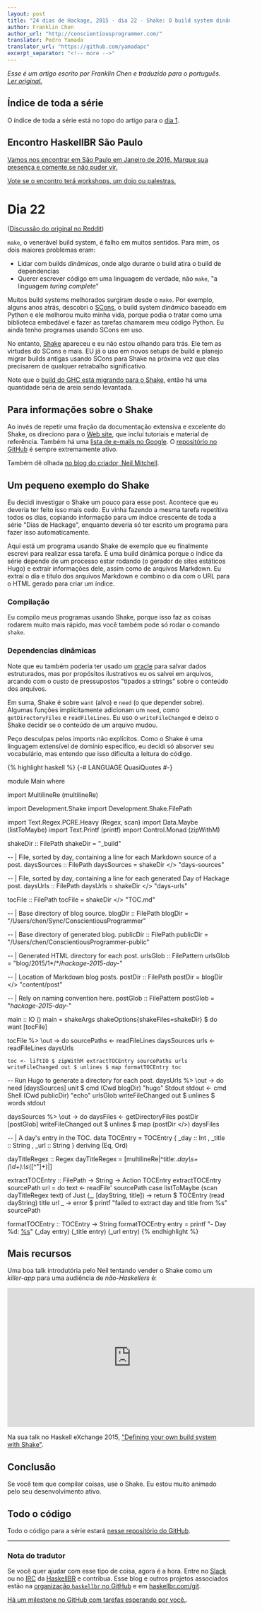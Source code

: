 ```yaml
---
layout: post
title: "24 dias de Hackage, 2015 - dia 22 - Shake: O build system dinâmico"
author: Franklin Chen
author_url: "http://conscientiousprogrammer.com/"
translator: Pedro Yamada
translator_url: "https://github.com/yamadapc"
excerpt_separator: "<!-- more -->"
---
```

_Esse é um artigo escrito por Franklin Chen e traduzido para o português.
[Ler original.](http://conscientiousprogrammer.com/blog/2015/12/22/24-days-of-hackage-2015-day-22-shake-the-dynamic-build-system/)_

## Índice de toda a série
O índice de toda a série está no topo do artigo para o [dia 1](/2015/12/08/aperitivos-de-haskell-24-dias-de-hackage-2015-dia-1-introducao-e-stack.html).

## Encontro HaskellBR São Paulo
[Vamos nos encontrar em São Paulo em Janeiro de 2016. Marque sua presença e comente se não puder vir.](http://www.meetup.com/haskellbr-sp/events/227526368/)

[Vote se o encontro terá workshops, um dojo ou palestras.](https://plus.google.com/+DanielYokomizo/posts/bM1C5HRLcR4)

# Dia 22
([Discussão do original no Reddit](https://www.reddit.com/r/haskell/comments/3xu80o/24_days_of_hackage_2015_day_22_shake_the_dynamic/))

`make`, o venerável build system, é falho em muitos sentidos. Para mim,
os dois maiores problemas eram:

- Lidar com builds *dinâmicas*, onde algo durante o build atira o build de
  dependencias
- Querer escrever código em uma linguagem de verdade, não
  `make`, "a linguagem _turing complete_"

Muitos build systems melhorados surgiram desde o `make`. Por exemplo, alguns
anos atrás, descobri o [SCons](http://www.scons.org/), o build system
*dinâmico* baseado em Python e ele melhorou muito minha vida, porque podia o
tratar como uma biblioteca embedável e fazer as tarefas chamarem meu código
Python. Eu ainda tenho programas usando SCons em uso.

<!-- more -->

No entanto, [Shake](http://shakebuild.com/) apareceu e eu não estou olhando
para trás. Ele tem as virtudes do SCons e mais. EU já o uso em novos setups de
build e planejo migrar builds antigas usando SCons para Shake na próxima vez
que elas precisarem de qualquer retrabalho significativo.

Note que o
[build do GHC está migrando para o Shake](https://ghc.haskell.org/trac/ghc/wiki/Building/Shake),
então há uma quantidade séria de areia sendo levantada.

## Para informações sobre o Shake

Ao invés de repetir uma fração da documentação extensiva e excelente do Shake,
os direciono para o
[Web site](http://shakebuild.com/), que incluí tutoriais e material de
referência. Também há uma
[lista de e-mails no Google](https://groups.google.com/forum/?fromgroups#!forum/shake-build-system).
O [repositório no GitHub](https://github.com/ndmitchell/shake)
é sempre extremamente ativo.

Também dê olhada
[no blog do criador, Neil Mitchell](http://neilmitchell.blogspot.com/).

## Um pequeno exemplo do Shake
Eu decidi investigar o Shake um pouco para esse post. Acontece que eu deveria
ter feito isso mais cedo. Eu vinha fazendo a mesma tarefa repetitiva todos os
dias, copiando informação para um índice crescente de toda a série "Dias de
Hackage", enquanto deveria só ter escrito um programa para fazer isso
automaticamente.

Aqui está um programa usando Shake de exemplo que eu finalmente escrevi para
realizar essa tarefa. É uma build dinâmica porque o índice da série depende de
um processo estar rodando (o gerador de sites estáticos Hugo) e extrair
informações dele, assim como de arquivos Markdown. Eu extraí o dia e título dos
arquivos Markdown e combino o dia com o URL para o HTML gerado para criar um
índice.

### Compilação
Eu compilo meus programas usando Shake, porque isso faz as coisas rodarem muito
mais rápido, mas você também pode só rodar o comando `shake`.

### Dependencias dinâmicas
Note que eu também poderia ter usado um
[oracle](https://hackage.haskell.org/package/shake-0.15.5/docs/Development-Shake.html#g:11)
para salvar dados estruturados, mas por propósitos ilustrativos eu os salvei em
arquivos, arcando com o custo de pressupostos "tipados a strings" sobre o
conteúdo dos arquivos.

Em suma, Shake é sobre `want` (alvo) e `need` (o que depender sobre). Algumas
funções implícitamente adicionam um `need`, como `getDirectoryFiles` e
`readFileLines`. Eu uso o `writeFileChanged` e deixo o Shake decidir se o
conteúdo de um arquivo mudou.

Peço desculpas pelos imports não explícitos. Como o Shake é uma linguagem
extensível de domínio específico, eu decidi só absorver seu vocabulário, mas
entendo que isso dificulta a leitura do código.

{% highlight haskell %}
{-# LANGUAGE QuasiQuotes #-}

module Main where

import MultilineRe (multilineRe)

import Development.Shake
import Development.Shake.FilePath

import Text.Regex.PCRE.Heavy (Regex, scan)
import Data.Maybe (listToMaybe)
import Text.Printf (printf)
import Control.Monad (zipWithM)

shakeDir :: FilePath
shakeDir = "_build"

-- | File, sorted by day, containing a line for each Markdown source of a post.
daysSources :: FilePath
daysSources = shakeDir </> "days-sources"

-- | File, sorted by day, containing a line for each generated Day of Hackage post.
daysUrls :: FilePath
daysUrls = shakeDir </> "days-urls"

tocFile :: FilePath
tocFile = shakeDir </> "TOC.md"

-- | Base directory of blog source.
blogDir :: FilePath
blogDir = "/Users/chen/Sync/ConscientiousProgrammer"

-- | Base directory of generated blog.
publicDir :: FilePath
publicDir = "/Users/chen/ConscientiousProgrammer-public"

-- | Generated HTML directory for each post.
urlsGlob :: FilePattern
urlsGlob = "blog/2015/1*/*/*hackage-2015-day-*"

-- | Location of Markdown blog posts.
postDir :: FilePath
postDir = blogDir </> "content/post"

-- | Rely on naming convention here.
postGlob :: FilePattern
postGlob = "*hackage-2015-day-*"

main :: IO ()
main = shakeArgs shakeOptions{shakeFiles=shakeDir} $ do
  want [tocFile]

  tocFile %> \out -> do
    sourcePaths <- readFileLines daysSources
    urls <- readFileLines daysUrls

    toc <- liftIO $ zipWithM extractTOCEntry sourcePaths urls
    writeFileChanged out $ unlines $ map formatTOCEntry toc

  -- Run Hugo to generate a directory for each post.
  daysUrls %> \out -> do
    need [daysSources]
    unit $ cmd (Cwd blogDir) "hugo"
    Stdout stdout <- cmd Shell (Cwd publicDir) "echo" urlsGlob
    writeFileChanged out $ unlines $ words stdout

  daysSources %> \out -> do
    daysFiles <- getDirectoryFiles postDir [postGlob]
    writeFileChanged out $ unlines $ map (postDir </>) daysFiles

-- | A day's entry in the TOC.
data TOCEntry =
  TOCEntry { _day :: Int
           , _title :: String
           , _url :: String
           }
  deriving (Eq, Ord)

dayTitleRegex :: Regex
dayTitleRegex = [multilineRe|^title:.*day\s+(\d+):\s*([^"]+)|]

extractTOCEntry :: FilePath -> String -> Action TOCEntry
extractTOCEntry sourcePath url = do
  text <- readFile' sourcePath
  case listToMaybe (scan dayTitleRegex text) of
    Just (_, [dayString, title]) ->
      return $ TOCEntry (read dayString) title url
    _ ->
      error $ printf "failed to extract day and title from %s" sourcePath

formatTOCEntry :: TOCEntry -> String
formatTOCEntry entry =
  printf "- Day %d: [%s](/%s/)" (_day entry) (_title entry) (_url entry)
{% endhighlight %}

## Mais recursos
Uma boa talk introdutória pelo Neil tentando vender o Shake como um
_killer-app_ para uma audiência de _não-Haskellers_ é:


<iframe width="560" height="315" src="https://www.youtube.com/embed/iFZQyLMrkn4" frameborder="0" allowfullscreen></iframe>

Na sua talk no Haskell eXchange 2015,
["Defining your own build system with Shake"](http://neilmitchell.blogspot.com/2015/10/defining-your-own-shake-build-system.html).

## Conclusão
Se você tem que compilar coisas, use o Shake. Eu estou muito animado pelo seu
desenvolvimento ativo.

## Todo o código
Todo o código para a série estará [nesse repositório do GitHub](https://github.com/FranklinChen/twenty-four-days2015-of-hackage).

- - -

### Nota do tradutor
Se você quer ajudar com esse tipo de coisa, agora é a hora. Entre no
[Slack](http://haskellbr.com/slack/) ou no
[IRC](http://irc.lc/freenode/haskell-br) da [HaskellBR](http://haskellbr.com/) e
contribua. Esse blog e outros projetos associados estão na
[organização `haskellbr` no GitHub](https://github.com/haskellbr) e em
[haskellbr.com/git](http://haskellbr.com/git).

[Há um milestone no GitHub com tarefas esperando por você.](https://github.com/haskellbr/blog/milestones/24%20dias%20de%20Hackage%202015).

